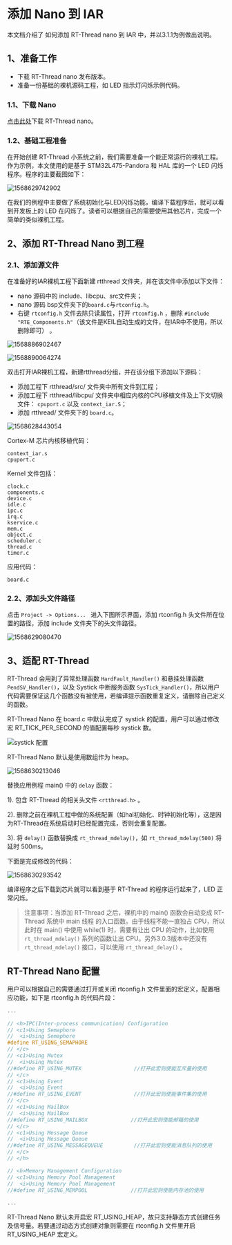 # 添加 Nano 到 IAR 

本文档介绍了 如何添加 RT-Thread nano 到 IAR 中，并以3.1.1为例做出说明。

## 1、准备工作

- 下载 RT-Thread nano 发布版本。
- 准备一份基础的裸机源码工程，如 LED 指示灯闪烁示例代码。

### 1.1、下载 Nano

[点击此处]()下载 RT-Thread nano。

### 1.2、基础工程准备 ###

在开始创建 RT-Thread 小系统之前，我们需要准备一个能正常运行的裸机工程。作为示例，本文使用的是基于 STM32L475-Pandora 和 HAL 库的一个 LED 闪烁程序。程序的主要截图如下：

![1568629742902](figures/sample.png)

在我们的例程中主要做了系统初始化与LED闪烁功能，编译下载程序后，就可以看到开发板上的 LED 在闪烁了。读者可以根据自己的需要使用其他芯片，完成一个简单的类似裸机工程。

## 2、添加 RT-Thread Nano 到工程 ##

### 2.1、添加源文件

在准备好的IAR裸机工程下面新建 rtthread 文件夹，并在该文件中添加以下文件：

- nano 源码中的 include、libcpu、src文件夹；
- nano 源码 bsp文件夹下的`board.c`与`rtconfig.h`。
- 右键 `rtconfig.h` 文件去除只读属性，打开 `rtconfig.h` ，删除  `#include "RTE_Components.h"`（该文件是KEIL自动生成的文件，在IAR中不使用，所以删除即可） 。

![1568886902467](figures/add-rtt-src.png)

![1568890064274](figures/deleteh.png)

双击打开IAR裸机工程，新建rtthread分组，并在该分组下添加以下源码：

- 添加工程下 rtthread/src/ 文件夹中所有文件到工程；
- 添加工程下 rtthread/libcpu/ 文件夹中相应内核的CPU移植文件及上下文切换文件： `cpuport.c` 以及 `context_iar.S`；
- 添加 rtthread/ 文件夹下的 `board.c`。

![1568628443054](figures/add-nano.png)

Cortex-M 芯片内核移植代码：

```
context_iar.s
cpuport.c
```

Kernel 文件包括：

```
clock.c
components.c
device.c
idle.c
ipc.c
irq.c
kservice.c
mem.c
object.c
scheduler.c
thread.c
timer.c
```

应用代码：

```
board.c
```

### 2.2、添加头文件路径

点击 `Project -> Options... ` 进入下图所示界面，添加 rtconfig.h 头文件所在位置的路径，添加 include 文件夹下的头文件路径。

![1568629080470](figures/h-file.png)

## 3、适配 RT-Thread

RT-Thread 会用到了异常处理函数 `HardFault_Handler()` 和悬挂处理函数 `PendSV_Handler()`，以及 Systick 中断服务函数 `SysTick_Handler()`，所以用户代码需要保证这几个函数没有被使用，若编译提示函数重复定义，请删除自己定义的函数。

RT-Thread Nano 在 board.c 中默认完成了 systick 的配置，用户可以通过修改宏 RT_TICK_PER_SECOND 的值配置每秒 systick 数。

![systick 配置](figures/4-1.png)

RT-Thread Nano 默认是使用数组作为 heap。

![1568630213046](figures/heap.png)

替换应用例程 main() 中的 `delay` 函数：

1). 包含 RT-Thread 的相关头文件 `<rtthread.h>` 。

2). 删除之前在裸机工程中做的系统配置（如hal初始化、时钟初始化等），这是因为RT-Thread在系统启动时已经配置完成，否则会重复配置。

3). 将 `delay()` 函数替换成 `rt_thread_mdelay()`，如 `rt_thread_mdelay(500)` 将延时 500ms。

下面是完成修改的代码：

![1568630293542](figures/main.png)

编译程序之后下载到芯片就可以看到基于 RT-Thread 的程序运行起来了，LED 正常闪烁。

> 注意事项：当添加 RT-Thread 之后，裸机中的 main() 函数会自动变成 RT-Thread 系统中 main 线程 的入口函数。由于线程不能一直独占 CPU，所以此时在 main() 中使用 while(1) 时，需要有让出 CPU 的动作，比如使用 `rt_thread_mdelay()` 系列的函数让出 CPU。另外3.0.3版本中还没有 `rt_thread_mdelay()` 接口，可以使用 `rt_thread_delay()` 。

## RT-Thread Nano 配置 ##

用户可以根据自己的需要通过打开或关闭 rtconfig.h 文件里面的宏定义，配置相应功能，如下是 rtconfig.h 的代码片段：

```c
...
    
// <h>IPC(Inter-process communication) Configuration
// <c1>Using Semaphore
//  <i>Using Semaphore
#define RT_USING_SEMAPHORE
// </c>
// <c1>Using Mutex
//  <i>Using Mutex
//#define RT_USING_MUTEX                 //打开此宏则使能互斥量的使用
// </c>
// <c1>Using Event
//  <i>Using Event
//#define RT_USING_EVENT                 //打开此宏则使能事件集的使用
// </c>
// <c1>Using MailBox
//  <i>Using MailBox
//#define RT_USING_MAILBOX              //打开此宏则使能邮箱的使用
// </c>
// <c1>Using Message Queue
//  <i>Using Message Queue
//#define RT_USING_MESSAGEQUEUE          //打开此宏则使能消息队列的使用
// </c>
// </h>

// <h>Memory Management Configuration
// <c1>Using Memory Pool Management
//  <i>Using Memory Pool Management
//#define RT_USING_MEMPOOL              //打开此宏则使能内存池的使用
    
...
```

RT-Thread Nano 默认未开启宏 RT_USING_HEAP，故只支持静态方式创建任务及信号量。若要通过动态方式创建对象则需要在 rtconfig.h 文件里开启 RT_USING_HEAP 宏定义。

